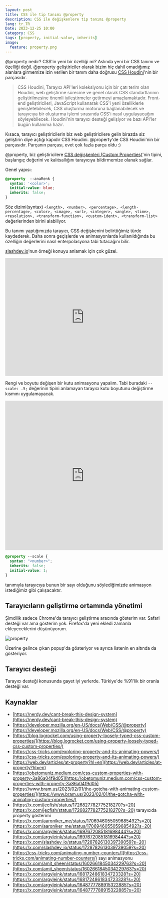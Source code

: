 ```yaml
---
layout: post
title: CSS ile tip tanımı @property
description: CSS ile değişkenlere tip tanımı @property
lang: tr_TR
Date: 2023-12-25 10:00
Category: CSS
tags: [property, initial-value, inherits]
image:
  feature: property.png
---
```


@property nedir? CSS'in yeni bir özelliği mi? Aslında yeni bir CSS tanımı ve özelliği değil. @property geliştiriciler olarak bizim hiç dahil omadığımız alanlara girmemize izin verilen bir tanım daha doğrusu [CSS Houdini](https://developer.mozilla.org/en-US/docs/Web/Guide/Houdini)'nin bir parçasıdır.

 > CSS Houdini, Tarayıcı API'leri koleksiyonu için bir çatı terim olan Houdini, web geliştirme sürecine ve genel olarak CSS standartlarının geliştirilmesine önemli iyileştirmeler getirmeyi amaçlamaktadır. Front-end geliştiricileri, JavaScript kullanarak CSS'i yeni özelliklerle genişletebilecek, CSS oluşturma motoruna bağlanabilecek ve tarayıcıya bir oluşturma işlemi sırasında CSS'i nasıl uygulayacağını söyleyebilecek. Houdini'nin tarayıcı desteği gelişiyor ve bazı API'ler bugün kullanıma hazır. 

Kısaca, tarayıcı geliştiricilerin biz web geliştiricilere gelin birazda siz geliştirin diye açtığı kapıdır CSS Houdini. @property'de CSS Houdini'nin bir parçasıdır. Parçanın parçası, evet çok fazla parça oldu :) 

@property, biz geliştiricilere  [CSS değişkenleri (Custom Properties)](https://fatihhayrioglu.com/css-degiskenleri-custom-properties/ "CSS Değişkenleri (Custom Properties)")'nin tipini, başlangıç değerini ve kalıtsallığını tarayıcıya bildirmemize olanak sağlar. 

Genel yapısı:

```css
@property  --anaRenk {
  syntax: '<color>';
  initial-value: blue;
  inherits: false;
}
```
Söz dizimi(syntax) `<length>, <number>, <percentage>, <length-percentage>, <color>, <image>, <url>, <integer>, <angle>, <time>, <resolution>, <transform-function>, <custom-ident>, <transform-list>` değerlerinden birini alabiliyor.

Bu tanımı yaptığımızda tarayıcı, CSS değişkenini belirttiğimiz türde  kaydederek. Daha sonra geçişlerde ve animasyonlarda kullanıldığında bu özelliğin değerlerini nasıl enterpolasyona tabi tutacağını bilir.

[slashdev.io](https://x.com/slashdev_io/status/1728782613039739059?s=20)'nun örneği konuyu anlamak için çok güzel. 

<iframe height="375.6015625" style="width: 100%;" scrolling="no" title="@property  - öncesi" src="https://codepen.io/fatihhayri/embed/QWYeQgm?default-tab=css%2Cresult" frameborder="no" loading="lazy" allowtransparency="true" allowfullscreen="true">
</iframe>

Rengi ve boyutu değişen bir kutu animasyonu yapalım. Tabi buradaki `--scale: .5;` değerinin tipini anlamayan tarayıcı kutu boyutunu değiştirme kısmını uygulamayacak.

<iframe height="476.88671875" style="width: 100%;" scrolling="no" title="@property  - sonrası" src="https://codepen.io/fatihhayri/embed/NWoQyvy?default-tab=css%2Cresult" frameborder="no" loading="lazy" allowtransparency="true" allowfullscreen="true">
</iframe>

```css
@property --scale {
  syntax: "<number>";
  inherits: false;
  initial-value: 1;
}
```

tanımıyla tarayıcıya bunun bir sayı olduğunu söylediğimizde animasyon istediğimiz gibi çalışacaktır.

## Tarayıcıların geliştirme ortamında yönetimi

Şimdilik sadece Chrome'da tarayıcı geliştirme aracında gösterim var. Safari desteği var ama gösterim yok. Firefox'da yeni ekledi zamanla ekleyeceklerini düşünüyorum.

![property](https://fatihhayrioglu.com/images/property-tanimi.png)

Üzerine gelince çıkan popup'da gösteriyor ve ayrıca listenin en altında da gösteriyor.

 ## Tarayıcı desteği

Tarayıcı desteği konusunda gayet iyi yerlerde. Türkiye'de %91'lik bir oranla desteği var.

## Kaynaklar

- [https://nerdy.dev/cant-break-this-design-system](https://nerdy.dev/cant-break-this-design-system)
- [https://developer.mozilla.org/en-US/docs/Web/CSS/@property](https://developer.mozilla.org/en-US/docs/Web/CSS/@property)
- [https://blog.logrocket.com/using-property-loosely-typed-css-custom-properties/](https://blog.logrocket.com/using-property-loosely-typed-css-custom-properties/)
- [https://css-tricks.com/exploring-property-and-its-animating-powers/](https://css-tricks.com/exploring-property-and-its-animating-powers/)
- [https://web.dev/articles/at-property?hl=en](https://web.dev/articles/at-property?hl=en)
- [https://obetomuniz.medium.com/css-custom-properties-with-property-3a86a04f9d05](https://obetomuniz.medium.com/css-custom-properties-with-property-3a86a04f9d05)
- [https://www.bram.us/2023/02/01/the-gotcha-with-animating-custom-properties/](https://www.bram.us/2023/02/01/the-gotcha-with-animating-custom-properties/)
- [https://x.com/jecfish/status/1726827782775218270?s=20](https://x.com/jecfish/status/1726827782775218270?s=20) tarayıcıda property gösterimi
- [https://x.com/aaroniker_me/status/1706946055059685492?s=20](https://x.com/aaroniker_me/status/1706946055059685492?s=20)
- [https://x.com/argyleink/status/1697672085181698444?s=20](https://x.com/argyleink/status/1697672085181698444?s=20)
- [https://x.com/slashdev_io/status/1728782613039739059?s=20](https://x.com/slashdev_io/status/1728782613039739059?s=20)
- [https://css-tricks.com/animating-number-counters/](https://css-tricks.com/animating-number-counters/) sayı animasyonu
- [https://x.com/amit_sheen/status/1602661845034229763?s=20](https://x.com/amit_sheen/status/1602661845034229763?s=20)
- [https://x.com/argyleink/status/1681724861834723328?s=20](https://x.com/argyleink/status/1681724861834723328?s=20)
- [https://x.com/argyleink/status/1648777788915322885?s=20](https://x.com/argyleink/status/1648777788915322885?s=20)